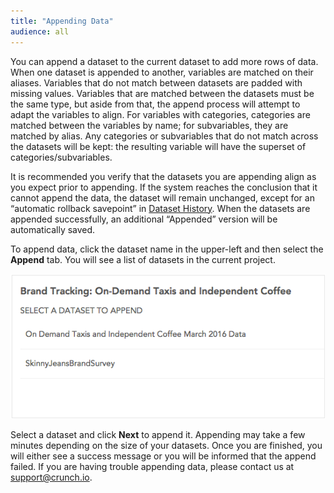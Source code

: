 ```yaml
---
title: "Appending Data"
audience: all
---
```


You can append a dataset to the current dataset to add more rows of data. When one dataset is appended to another, variables are
matched on their aliases. Variables that do not match between datasets are padded with missing values. Variables that are matched between the datasets must be the same type, but aside from that, the append process will attempt to adapt the variables to align. For variables with categories, categories are matched between the variables by name; for subvariables, they are matched by alias. Any categories or subvariables that do not match across the datasets will be kept: the resulting variable will have the superset of categories/subvariables.

It is recommended you verify that the datasets you are appending align as you expect prior to appending. If the system reaches the conclusion that it cannot append the data, the dataset will remain unchanged, except for an “automatic rollback savepoint” in [Dataset History](crunch_dataset-history.html). When the datasets are appended successfully, an additional “Appended” version will be automatically saved.

To append data, click the dataset name in the upper-left and then select the **Append** tab. You will see a list of datasets in the current project.

![](images/AppendData.png)

Select a dataset and click **Next** to append it. Appending may take a few minutes depending on the size of your datasets. Once you are finished, you will either see a success message or you will be informed that the append failed. If you are having trouble appending data, please contact us at [support@crunch.io](mailto:support@crunch.io).
